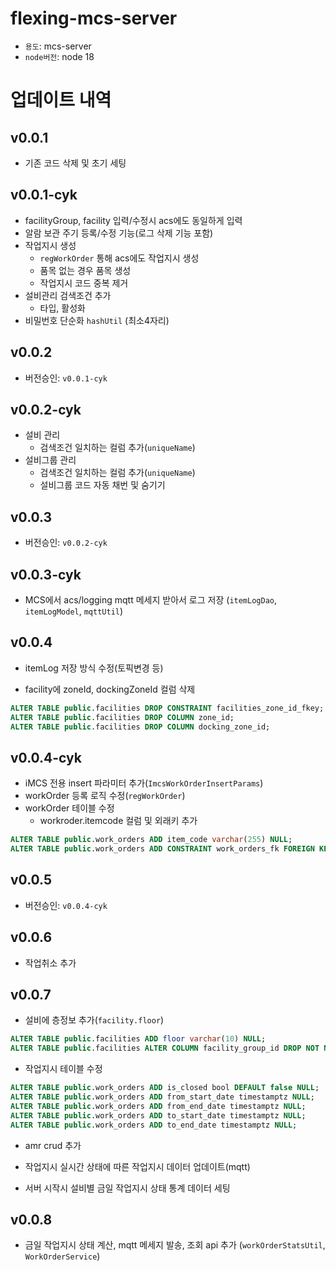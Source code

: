 # flexing-mcs-server

- `용도`: mcs-server
- `node버전`: node 18

# 업데이트 내역

## v0.0.1

- 기존 코드 삭제 및 초기 세팅

## v0.0.1-cyk

- facilityGroup, facility 입력/수정시 acs에도 동일하게 입력
- 알람 보관 주기 등록/수정 기능(로그 삭제 기능 포함)
- 작업지시 생성
  - `regWorkOrder` 통해 acs에도 작업지시 생성
  - 품목 없는 경우 품목 생성
  - 작업지시 코드 중복 제거
- 설비관리 검색조건 추가
  - 타입, 활성화
- 비밀번호 단순화 `hashUtil` (최소4자리)

## v0.0.2

- 버전승인: `v0.0.1-cyk`

## v0.0.2-cyk

- 설비 관리
  - 검색조건 일치하는 컬럼 추가(`uniqueName`)
- 설비그룹 관리
  - 검색조건 일치하는 컬럼 추가(`uniqueName`)
  - 설비그룹 코드 자동 채번 및 숨기기

## v0.0.3

- 버전승인: `v0.0.2-cyk`

## v0.0.3-cyk

- MCS에서 acs/logging mqtt 메세지 받아서 로그 저장
  (`itemLogDao`, `itemLogModel`, `mqttUtil`)

## v0.0.4

- itemLog 저장 방식 수정(토픽변경 등)

- facility에 zoneId, dockingZoneId 컬럼 삭제

```sql
ALTER TABLE public.facilities DROP CONSTRAINT facilities_zone_id_fkey;
ALTER TABLE public.facilities DROP COLUMN zone_id;
ALTER TABLE public.facilities DROP COLUMN docking_zone_id;
```

## v0.0.4-cyk

- iMCS 전용 insert 파라미터 추가(`ImcsWorkOrderInsertParams`)
- workOrder 등록 로직 수정(`regWorkOrder`)
- workOrder 테이블 수정
  - workroder.itemcode 컬럼 및 외래키 추가

```sql
ALTER TABLE public.work_orders ADD item_code varchar(255) NULL;
ALTER TABLE public.work_orders ADD CONSTRAINT work_orders_fk FOREIGN KEY (item_code) REFERENCES public.items(code) ON DELETE SET NULL ON UPDATE CASCADE;
```

## v0.0.5

- 버전승인: `v0.0.4-cyk`

## v0.0.6

- 작업취소 추가

## v0.0.7

- 설비에 층정보 추가(`facility.floor`)

```sql
ALTER TABLE public.facilities ADD floor varchar(10) NULL;
ALTER TABLE public.facilities ALTER COLUMN facility_group_id DROP NOT NULL;

```

- 작업지시 테이블 수정

```sql
ALTER TABLE public.work_orders ADD is_closed bool DEFAULT false NULL;
ALTER TABLE public.work_orders ADD from_start_date timestamptz NULL;
ALTER TABLE public.work_orders ADD from_end_date timestamptz NULL;
ALTER TABLE public.work_orders ADD to_start_date timestamptz NULL;
ALTER TABLE public.work_orders ADD to_end_date timestamptz NULL;

```

- amr crud 추가
- 작업지시 실시간 상태에 따른 작업지시 데이터 업데이트(mqtt)

- 서버 시작시 설비별 금일 작업지시 상태 통계 데이터 세팅

## v0.0.8

- 금일 작업지시 상태 계산, mqtt 메세지 발송, 조회 api 추가 (`workOrderStatsUtil`, `WorkOrderService`)
